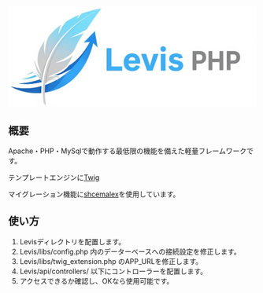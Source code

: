 ![ロゴ](./LevisPHP_Logo.jpg)

## 概要
Apache・PHP・MySqlで動作する最低限の機能を備えた軽量フレームワークです。

テンプレートエンジンに[Twig](https://twig.symfony.com)

マイグレーション機能に[shcemalex](https://github.com/schemalex/schemalex)を使用しています。

## 使い方
1. Levisディレクトリを配置します。
1. Levis/libs/config.php 内のデーターベースへの接続設定を修正します。
1. Levis/libs/twig_extension.php のAPP_URLを修正します。
1. Levis/api/controllers/ 以下にコントローラーを配置します。
1. アクセスできるか確認し、OKなら使用可能です。
